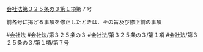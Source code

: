 [会社法第３２５条の３第１項](会社法＿＿＿＿第３２５条の３第１項)第７号

前各号に掲げる事項を修正したときは、その旨及び修正前の事項


#会社法
#会社法/第３２５条の３
#会社法/第３２５条の３/第１項
#会社法/第３２５条の３/第１項/第７号
